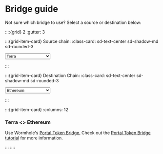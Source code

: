 # Bridge guide

Not sure which bridge to use? Select a source or destination below:


::::{grid} 2
:gutter: 3

:::{grid-item-card} Source chain:
:class-card: sd-text-center sd-shadow-md sd-rounded-3


<select id="sourceChain">

<option value="terra">Terra</option>
<option value="juno">Juno</option>
<option value="arbitrum">Arbitrum</option>
<option value="solana">Solana</option>
<option value="polygon">Polygon</option>
<option value="ethereum">Ethereum</option>
<option value="harmony">Harmony</option>
<option value="bsc">Binance Smart Chain</option>
<option value="avalanche">Avalanche</option>
<option value="osmosis">Osmosis</option>
<option value="sifchain">Sifchain</option>
<option value="injective">Injective</option>
<option value="secret">Secret</option>
<option value="optimisim">Optimisim</option>
</select>

:::

:::{grid-item-card} Destination Chain: 
:class-card: sd-text-center sd-shadow-md sd-rounded-3

<select id="destinationChain">

<option value="ethereum">Ethereum</option>
<option value="terra">Terra</option>
<option value="juno">Juno</option>
<option value="arbitrum">Arbitrum</option>
<option value="solana">Solana</option>
<option value="polygon">Polygon</option>
<option value="harmony">Harmony</option>
<option value="bsc">Binance Smart Chain</option>
<option value="avalanche">Avalanche</option>
<option value="osmosis">Osmosis</option>
<option value="sifchain">Sifchain</option>
<option value="injective">Injective</option>
<option value="secret">Secret</option>
<option value="optimisim">Optimisim</option>
</select>

:::




:::{grid-item-card}
:columns: 12

<div class="bridgedocs" id="ethereum_terra">
  <h3>Terra <> Ethereum</h3>
  <p> Use Wormhole's <a href="https://portalbridge.com/#/transfer">Portal Token Bridge.</a> Check out the <a href="https://docs.terra.money/docs/learn/terra-station/wormhole.html">Portal Token Bridge tutorial</a> for more information.  </p>
</div>

<div class="bridgedocs" id="bsc_terra" style="display: none;">
  <h3>Terra <> BSC</h3>
  <p> Use Wormhole's <a href="https://portalbridge.com/#/transfer">Portal Token Bridge.</a> Check out the <a href="https://docs.terra.money/docs/learn/terra-station/wormhole.html">Portal Token Bridge tutorial</a> for more information.  </p>
</div>

<div class="bridgedocs" id="polygon_terra" style="display: none;">
  <h3>Terra <> Polygon</h3>
  <p> Use Wormhole's <a href="https://portalbridge.com/#/transfer">Portal Token Bridge.</a> Check out the <a href="https://docs.terra.money/docs/learn/terra-station/wormhole.html">Portal Token Bridge tutorial</a> for more information.  </p>
</div>

<div class="bridgedocs" id="osmosis_terra" style="display: none;">
  <h3>Terra <> Osmosis</h3>

  <p> 1. <a href="./terra-station/download/terra-station-extension.html">Download the Terra Station extension</a> and <a href="./terra-station/download/terra-station-extension.htmll#create-a-wallet">create a wallet</a>.</p>

  <p> 2. Follow <a href="./terra-station/keplr.html">this tutorial</a> to <a href="./terra-station/keplr.html">connect your Terra Station Wallet to Keplr</a>.</p>

  <p> 3. Use <a href="https://osmosis.zone/">Osmosis</a> to bridge your tokens.</p>

</div>

<div class="bridgedocs" id="harmony_terra" style="display: none;">
  <h3>Terra <> Harmony</h3>
  <p> Follow the <a href="https://docs.harmony.one/home/general/ecosystem/terra">Harmony UST bridge guide.</a> </p>
</div>

<div class="bridgedocs" id="avalanche_terra" style="display: none;">
  <h3>Terra <> Avalanche</h3>
  <p> Use Wormhole's <a href="https://portalbridge.com/#/transfer">Portal Token Bridge.</a> Check out the <a href="https://docs.terra.money/docs/learn/terra-station/wormhole.html">Portal Token Bridge tutorial</a> for more information.  </p>
</div>

<div class="bridgedocs" id="arbitrum_terra" style="display: none;">
  <h3>Terra <> Arbitrum</h3>
  <p> No official bridge yet. Check back soon! </p>
</div>

<div class="bridgedocs" id="optimisim_terra" style="display: none;">
  <h3>Terra <> Optimisim</h3>
  <p> No official bridge yet. Check back soon!</p>
</div>

<div class="bridgedocs" id="solana_terra" style="display: none;">
  <h3>Terra <> Solana</h3>
  <p> Use Wormhole's <a href="https://portalbridge.com/#/transfer">Portal Token Bridge.</a> Check out the <a href="https://docs.terra.money/docs/learn/terra-station/wormhole.html">Portal Token Bridge tutorial</a> for more information.  </p>
</div>

<div class="bridgedocs" id="sifchain_terra" style="display: none;">
  <h3>Terra <> Sifchain</h3>
  <p> Use the <a href="https://dex.sifchain.finance/?#/balances">Sifchain bridge</a>. This Bridge may be blocked in some countries.</p>
</div>

<div class="bridgedocs" id="injective_terra" style="display: none;">
  <h3>Terra <> Injective</h3>
  <p> Use the <a href="https://hub.injective.network/bridge/">Injective Bridge</a>.</p>
</div>

<div class="bridgedocs" id="secret_terra" style="display: none;">
  <h3>Terra <> Secret</h3>

  <p> 1. <a href="./terra-station/download/terra-station-extension.html">Download the Terra Station extension</a> and <a href="./terra-station/download/terra-station-extension.htmll#create-a-wallet">create a wallet</a>.</p>

  <p> 2. Follow <a href="./terra-station/keplr.html">this tutorial</a> to <a href="./terra-station/keplr.html">connect your Terra Station Wallet to Keplr</a>.</p>

  <p> 3. Wrap and unwrap your tokens using <a href="https://wrap.scrt.network/">The Secret Network.</a></p>
</div>

<div class="bridgedocs" id="juno_terra" style="display: none;">
  <h3>Terra <> Juno</h3>

  <p> 1. <a href="./terra-station/download/terra-station-extension.html">Download the Terra Station extension</a> and <a href="./terra-station/download/terra-station-extension.htmll#create-a-wallet">create a wallet</a>.</p>

  <p> 2. Follow <a href="./terra-station/keplr.html">this tutorial</a> to <a href="./terra-station/keplr.html">connect your Terra Station Wallet to Keplr</a>.</p>

  <p> 3. Use <a href="https://junoswap.com/transfer">JunoSwap</a> to bridge your tokens.</p>
</div>

:::
::::